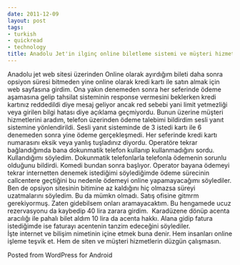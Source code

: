 ```yaml
---
date: 2011-12-09
layout: post
tags:
- turkish
- quickread
- technology
title: Anadolu Jet'in ilginç online biletleme sistemi ve müşteri hizmetleri mantığı
---
```


Anadolu jet web sitesi üzerinden Online olarak ayırdığım bileti daha sonra opsiyon süresi bitmeden yine online olarak kredi kartı ile satın almak için web sayfasına girdim. Ona yakın denemeden sonra her seferinde ödeme aşamasına gelip tahsilat sisteminin response vermesini beklerken kredi kartınız reddedildi diye mesaj geliyor ancak red sebebi yani limit yetmezliği veya girilen bilgi hatası diye açıklama geçmiyordu. Bunun üzerine müşteri hizmetlerini aradım, telefon üzerinden ödeme talebimi bildirdim sesli yanıt sistemine yönlendirildi. Sesli yanıt sisteminde de 3 istedi kartı ile 6 denemeden sonra yine ödeme gerçekleşmedi. Her seferinde kredi kartı numarasını eksik veya yanlış tuşladınız diyordu. Operatöre tekrar bağlandığımda bana dokunmatik telefon kullanıp kullanmadığını sordu. Kullandığımı söyledim. Dokunmatik telefonlarla telefonla ödemenin sorunlu olduğunu bildirdi. Komedi bundan sonra başlıyor. Operator bayana ödemeyi tekrar internetten denemek istediğimi söylediğimde ödeme sürecinin callcentere geçtiğini bu nedenle ödemeyi online yapamayacağımı söylediler. Ben de opsiyon sitesinin bitimine az kaldığını hiç olmazsa süreyi uzatmalarını söyledim. Bu da mümkn olmadı. Satış ofisine gitmrm gerekiyormuş. Zaten gidebilsem onları aramayacaktım. Bu hengamede ucuz rezervasyonu da kaybedip 40 lira zarara girdim.  Karadüzene dönüp acenta aracılığı ile pahalı bilet aldım 10 lira da acenta hakkı. Alana gidip fatura istediğimde ise faturayı acentenin tanzim edeceğini söylediler.  
İşte internet ve bilişim nimetinin içine etmek buna denir. Hem insanları online işleme teşvik et. Hem de siten ve müşteri hizmetlerin düzgün çalışmasın.

Posted from WordPress for Android
